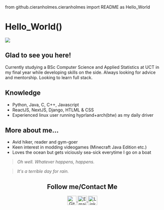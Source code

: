 from github.cieranholmes.cieranholmes import README as Hello_World

# Hello_World()
<img src="https://i.imgur.com/jyqYumv.jpeg"/>

## Glad to see you here!
Currently studying a BSc Computer Science and Applied Statistics at UCT in my final year while developing skills on the side. Always looking for advice and mentorship. Looking to learn full stack.

## Knowledge
- Python, Java, C, C++, Javascript
- ReactJS, NextJS, Django, HTLML & CSS
- Experienced linux user running hyprland+arch(btw) as my daily driver

## More about me...
- Avid hiker, reader and gym-goer
- Keen interest in modding videogames (Minecraft Java Edition etc.)
- Loves the ocean but gets viciously sea-sick everytime I go on a boat

> *Oh well. Whatever happens, happens.*

> *It's a terrible day for rain.*

<h2 align="center">Follow me/Contact Me</h2>
<p align="center">
	<a href="https://github.com/cieranholmes">
		<img align="center" alt="GitHub" width="30px" src="https://cdn.jsdelivr.net/npm/simple-icons@v3/icons/github.svg" />
	</a>
	<a href="mailto: holmescieran@gmail.com">
		<img align="center" alt="Email" width="30px" src="https://upload.wikimedia.org/wikipedia/commons/7/7e/Gmail_icon_%282020%29.svg" />
	</a>
	<a href="www.linkedin.com/in/cieran-holmes-0976121b9">
		<img align="center" alt="LinkedIn" width="30px" src="https://upload.wikimedia.org/wikipedia/commons/thumb/8/81/LinkedIn_icon.svg/2048px-LinkedIn_icon.svg.png" />
	</a>
</p>
